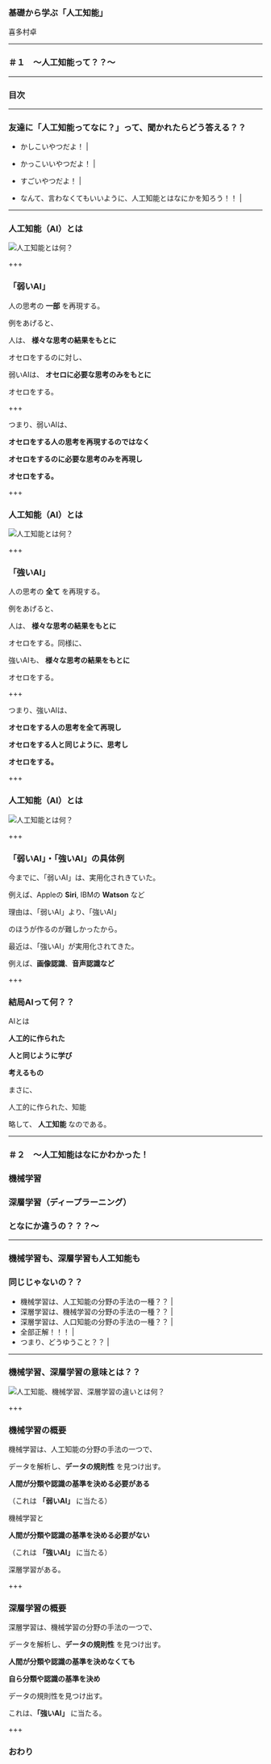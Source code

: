 ### 基礎から学ぶ「人工知能」
喜多村卓

---

### ＃１　〜人工知能って？？〜


---

### 目次

---


### 友達に「人工知能ってなに？」って、聞かれたらどう答える？？

- かしこいやつだよ！ |
- かっこいいやつだよ！ |
- すごいやつだよ！ |

- なんて、言わなくてもいいように、人工知能とはなにかを知ろう！！ |

---


### 人工知能（AI）とは

![人工知能とは何？](image/what-ai.png)


+++

### 「弱いAI」

人の思考の **一部** を再現する。

例をあげると、

人は、 **様々な思考の結果をもとに**

オセロをするのに対し、

弱いAIは、 **オセロに必要な思考のみをもとに**

オセロをする。

+++

つまり、弱いAIは、

**オセロをする人の思考を再現するのではなく**

**オセロをするのに必要な思考のみを再現し**

**オセロをする。**

+++

### 人工知能（AI）とは

![人工知能とは何？](image/what-ai.png)

+++

### 「強いAI」

人の思考の **全て** を再現する。

例をあげると、

人は、 **様々な思考の結果をもとに**

オセロをする。同様に、

強いAIも、 **様々な思考の結果をもとに**

オセロをする。

+++

つまり、強いAIは、

**オセロをする人の思考を全て再現し**

**オセロをする人と同じように、思考し**

**オセロをする。**

+++

### 人工知能（AI）とは

![人工知能とは何？](image/what-ai.png)

+++

### 「弱いAI」・「強いAI」の具体例

今までに、「弱いAI」は、実用化されきていた。

例えば、Appleの **Siri**, IBMの **Watson** など

理由は、「弱いAI」より、「強いAI」

のほうが作るのが難しかったから。

最近は、「強いAI」が実用化されてきた。

例えば、**画像認識**、**音声認識など**

+++

### 結局AIって何？？

AIとは

**人工的に作られた**

**人と同じように学び**

**考えるもの**

まさに、

人工的に作られた、知能

略して、 **人工知能** なのである。

---

### ＃２　〜人工知能はなにかわかった！
### 機械学習
### 深層学習（ディープラーニング）
### となにか違うの？？？〜

---

### 機械学習も、深層学習も人工知能も
### 同じじゃないの？？

- 機械学習は、人工知能の分野の手法の一種？？ |
- 深層学習は、機械学習の分野の手法の一種？？ |
- 深層学習は、人口知能の分野の手法の一種？？ |
- 全部正解！！！ |
- つまり、どうゆうこと？？ |

---

### 機械学習、深層学習の意味とは？？

![人工知能、機械学習、深層学習の違いとは何？](image/ai-ml-dl-difference.png)

+++

### 機械学習の概要

機械学習は、人工知能の分野の手法の一つで、

データを解析し、**データの規則性** を見つけ出す。

**人間が分類や認識の基準を決める必要がある**

（これは **「弱いAI」** に当たる）

機械学習と

**人間が分類や認識の基準を決める必要がない**

（これは **「強いAI」** に当たる）

深層学習がある。

+++

### 深層学習の概要

深層学習は、機械学習の分野の手法の一つで、

データを解析し、**データの規則性** を見つけ出す。

**人間が分類や認識の基準を決めなくても**

**自ら分類や認識の基準を決め**

データの規則性を見つけ出す。

これは、**「強いAI」** に当たる。

+++

### おわり
